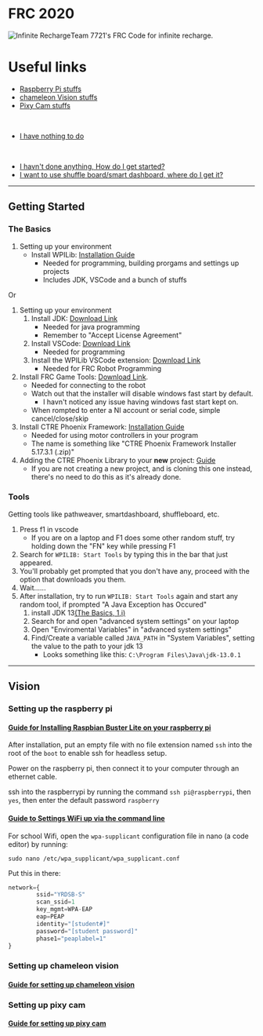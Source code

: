 # FRC 2020

![Infinite Recharge](https://i.imgur.com/sd8N6p1.jpg)Team 7721's FRC Code for infinite recharge.

# Useful links

* [Raspberry Pi stuffs](#setting-up-the-raspberry-pi)
* [chameleon Vision stuffs](#setting-up-chameleon-vision)
* [Pixy Cam stuffs](#setting-up-pixy-cam)

⠀

* [I have nothing to do](https://trello.com/b/l4WCfzfA/uhs-robotics-2019-2020)

⠀

* [I havn't done anything, How do I get started?](#the-basics)
* [I want to use shuffle board/smart dashboard, where do I get it?](#tools)

---

## Getting Started

### The Basics

1. Setting up your environment
   * Install WPILib: [Installation Guide](https://docs.wpilib.org/en/latest/docs/getting-started/getting-started-frc-control-system/wpilib-setup.html#wpilib-installation-guide)
     * Needed for programming, building prorgams and settings up projects
     * Includes JDK, VSCode and a bunch of stuffs

Or

1. Setting up your environment
   1. Install JDK: [Download Link](https://www.oracle.com/technetwork/java/javase/downloads/jdk13-downloads-5672538.html)
      * Needed for java programming
      * Remember to "Accept License Agreement"
   2. Install VSCode: [Download Link](https://code.visualstudio.com/)
      * Needed for programming
   3. Install the WPILib VSCode extension: [Download Link](https://marketplace.visualstudio.com/items?itemName=wpilibsuite.vscode-wpilib)
      * Needed for FRC Robot Programming
2. Install FRC Game Tools: [Download Link](https://www.ni.com/en-ca/support/downloads/drivers/download.frc-game-tools.html#333285).
   * Needed for connecting to the robot
   * Watch out that the installer will disable windows fast start by default.
     * I havn't noticed any issue having windows fast start kept on.
   * When rompted to enter a NI account or serial code, simple cancel/close/skip
3. Install CTRE Phoenix Framework: [Installation Guide](https://phoenix-documentation.readthedocs.io/en/latest/ch05_PrepWorkstation.html#option-1-windows-installer-strongly-recommended)
   * Needed for using motor controllers in your program
   * The name is something like "CTRE Phoenix Framework Installer 5.17.3.1 (.zip)"
4. Adding the CTRE Phoenix Library to your **new** project: [Guide](https://phoenix-documentation.readthedocs.io/en/latest/ch05a_CppJava.html)
   * If you are not creating a new project, and is cloning this one instead, there's no need to do this as it's already done.

### Tools

Getting tools like pathweaver, smartdashboard, shuffleboard, etc.

1. Press f1 in vscode
   * If you are on a laptop and F1 does some other random stuff, try holding down the "FN" key while pressing F1
2. Search for `WPILIB: Start Tools` by typing this in the bar that just appeared.
3. You'll probably get prompted that you don't have any, proceed with the option that downloads you them.
4. Wait......
5. After installation, try to run `WPILIB: Start Tools` again and start any random tool, if prompted "A Java Exception has Occured"
   1. install JDK 13[\(The Basics, 1,i)](#the-basics)
   2. Search for and open "advanced system settings" on your laptop
   3. Open "Enviromental Variables" in "advanced system settings"
   4. Find/Create a variable called `JAVA_PATH` in "System Variables", setting the value to the path to your jdk 13
      * Looks something like this: `C:\Program Files\Java\jdk-13.0.1`

---

## Vision

### Setting up the raspberry pi

#### [Guide for Installing Raspbian Buster Lite on your raspberry pi](https://www.raspberrypi.org/documentation/installation/installing-images/README.md)

After installation, put an empty file with no file extension named `ssh` into the root of the `boot` to enable ssh for headless setup.

Power on the raspberry pi, then connect it to your computer through an ethernet cable.

ssh into the raspberrypi by running the command `ssh pi@raspberrypi`, then `yes`, then enter the default password `raspberry`

#### [Guide to Settings WiFi up via the command line](https://www.raspberrypi.org/documentation/configuration/wireless/wireless-cli.md)

For school Wifi, open the `wpa-supplicant` configuration file in nano (a code editor) by running:

`sudo nano /etc/wpa_supplicant/wpa_supplicant.conf`

Put this in there:

``` js
network={
        ssid="YRDSB-S"
        scan_ssid=1
        key_mgmt=WPA-EAP
        eap=PEAP
        identity="[student#]"
        password="[student password]"
        phase1="peaplabel=1"
}
```

### Setting up chameleon vision

#### [Guide for setting up chameleon vision](https://chameleon-vision.readthedocs.io/en/latest/installation/coprocessor-setup.html)

### Setting up pixy cam

#### [Guide for setting up pixy cam](https://docs.pixycam.com/wiki/doku.php?id=wiki:v2:hooking_up_pixy_to_a_raspberry_pi)
